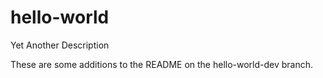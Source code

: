# hello-world
Yet Another Description

These are some additions to the README on the hello-world-dev branch.
